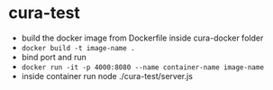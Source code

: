 # cura-test
- build the docker image from Dockerfile inside cura-docker folder
- ```docker build -t image-name .```
- bind port and run 
- ```docker run -it -p 4000:8080 --name container-name image-name``` 
- inside container run node ./cura-test/server.js
